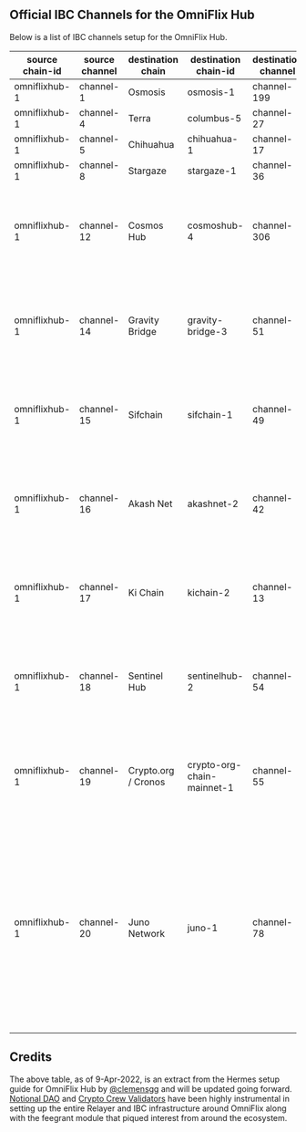 ## Official IBC Channels for the OmniFlix Hub

Below is a list of IBC channels setup for the OmniFlix Hub.

| source chain-id  | source channel  | destination chain | destination chain-id  | destination channel | comments |
| ---------------- | --------------- | --------------------- | ------------------ | ------------------ | --------------------- |
| omniflixhub-1 | channel-1 | Osmosis | osmosis-1 | channel-199 | No change |
| omniflixhub-1 | channel-4 | Terra | columbus-5 | channel-27 | No change |
| omniflixhub-1 | channel-5 | Chihuahua| chihuahua-1 | channel-17 | No change |
| omniflixhub-1 | channel-8 |  Stargaze | stargaze-1 | channel-36 | No change |
| omniflixhub-1 | channel-12 |  Cosmos Hub | cosmoshub-4 | channel-306 | Updated from `ch-0` on OmniFlix and `ch-290` on the Cosmos Hub |
| omniflixhub-1 | channel-14 | Gravity Bridge | gravity-bridge-3 | channel-51 | Updated from `ch-3` on OmniFlix and `ch-35` on the Gravity Bridge |
| omniflixhub-1 | channel-15 | Sifchain | sifchain-1 | channel-49 | Updated from `ch-6` on OmniFlix and `ch-44` on the Sifchain |
| omniflixhub-1 | channel-16 |  Akash Net | akashnet-2 | channel-42 | Updated from `ch-7` on OmniFlix and `ch-39` on the Akash Network |
| omniflixhub-1 | channel-17 |  Ki Chain | kichain-2 | channel-13 | Updated from `ch-9` on OmniFlix and `ch-10` on the Ki Chain |
| omniflixhub-1 | channel-18 |  Sentinel Hub | sentinelhub-2 | channel-54 | Updated from `ch-10` on OmniFlix and `ch-53` on the Sentinel Hub |
| omniflixhub-1 | channel-19 |  Crypto.org / Cronos | crypto-org-chain-mainnet-1 | channel-55 | Updated from `ch-11` on OmniFlix and `ch-54` on the the Crypto.com chain |
| omniflixhub-1 | channel-20 | Juno Network | juno-1 | channel-78 | Updated from `ch-13` on OmniFlix and `ch-74` on the Juno Network. Before these, the channels were `ch-2` on OmniFlix and `ch-63` on the Juno Network |

## Credits
The above table, as of 9-Apr-2022, is an extract from the Hermes setup guide for OmniFlix Hub by [@clemensgg](https://github.com/clemensgg/RELAYER-dev-crew/blob/main/HERMES/omniflix/relayer-doc.md) and will be updated going forward. [Notional DAO](https://twitter.com/@notionaldao) and [Crypto Crew Validators](https://twitter.com/crypto_crew) have been highly instrumental in setting up the entire Relayer and IBC infrastructure around OmniFlix along with the feegrant module that piqued interest from around the ecosystem.
